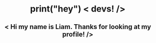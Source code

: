 <div align="center"></div>
<div align="center">
  <h1>print("hey") < devs! /> </h1>
</div>
<div align="center" size='20px'>
  <h2> < Hi my name is Liam. Thanks for looking at my profile! /></h2>
</div>
